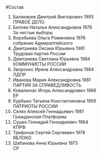 #Состав
1. Балакирев Дмитрий Викторович 1993   
    ПРАВОЕ ДЕЛО
2. Белова Наталья Александровна 1978   
    За чистые выборы
3. Воробьева Ольга Романовна 1976   
    собрание Адмиралтейского
4. Дмитриева Оксана Юрьевна 1981   
    Трудовая партия России
5. Дмитриева Светлана Юрьевна 1984   
    КОММУНИСТЫ РОССИИ
6. Зворонос Ирина Александровна 1984   
    ЛДПР
7. Иванова Мария Александровна 1981   
    ПАРТИЯ ЗА СПРАВЕДЛИВОСТЬ
8. Ковалюнас Игорь Александрович 1986   
    ЕР
9. Курбыко Татьяна Константиновна 1956   
    ПАТРИОТЫ РОССИИ
10. Селях Алексей Геннадьевич 1981   
    Гражданская Платформа
11. Сушко Геннадий Геннадиевич 1964   
    КПРФ
12. Трифонов Сергей Сергеевич 1978   
    ЯБЛОКО
13. Шабанова Анна Юрьевна 1973   
    СР
